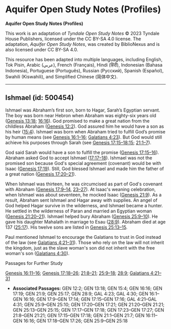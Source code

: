 # Aquifer Open Study Notes (Profiles)

**Aquifer Open Study Notes (Profiles)**

This work is an adaptation of *Tyndale Open Study Notes* © 2023 Tyndale House Publishers, licensed under the CC BY\-SA 4\.0 license. The adaptation, *Aquifer Open Study Notes*, was created by BiblioNexus and is also licensed under CC BY\-SA 4\.0\.

This resource has been adapted into multiple languages, including English, Tok Pisin, Arabic (عربي), French (Français), Hindi (हिंदी), Indonesian (Bahasa Indonesia), Portuguese (Português), Russian (Русский), Spanish (Español), Swahili (Kiswahili), and Simplified Chinese (简体中文).



--------------------------------

## Ishmael (id: 500454)

Ishmael was Abraham’s first son, born to Hagar, Sarah’s Egyptian servant. The boy was born near Hebron when Abraham was eighty\-six years old ([Genesis 13:18](https://ref.ly/Gen13:18); [16:16](https://ref.ly/Gen16:16)). God promised to make a great nation from the childless Abraham ([Genesis 12:2](https://ref.ly/Gen12:2)). God assured him he would have a son as his heir ([15:4](https://ref.ly/Gen15:4)). Ishmael was born when Abraham tried to fulfill God’s promise by human means (see [Genesis 16:1–16](https://ref.ly/Gen16:1-Gen16:16); [Galatians 4:23](https://ref.ly/Gal4:23)). But God would still achieve his purposes through Sarah (see [Genesis 17:15–18:15](https://ref.ly/Gen17:15-Gen17:18); [21:1–7](https://ref.ly/Gen21:1-Gen21:7)).

God said Sarah would have a son to fulfill the promise ([Genesis 17:15–16](https://ref.ly/Gen17:15-Gen17:16)). Abraham asked God to accept Ishmael ([17:17–18](https://ref.ly/Gen17:17-Gen17:18)). Ishmael was not the promised son because God's special agreement (covenant) would be with Isaac ([Genesis 17:19](https://ref.ly/Gen17:19)). Still, God blessed Ishmael and made him the father of a great nation ([Genesis 17:20–21](https://ref.ly/Gen17:20-Gen17:21)).

When Ishmael was thirteen, he was circumcised as part of God's covenant with Abraham ([Genesis 17:9–14](https://ref.ly/Gen17:9-Gen17:14), [23–27](https://ref.ly/Gen17:23-Gen17:27)). At Isaac's weaning celebration, when Ishmael was about seventeen, he mocked Isaac ([Genesis 21:9](https://ref.ly/Gen21:9)). As a result, Abraham sent Ishmael and Hagar away with supplies. An angel of God helped Hagar survive in the wilderness, and Ishmael became a hunter. He settled in the wilderness of Paran and married an Egyptian woman ([Genesis 21:20–21](https://ref.ly/Gen21:20-Gen21:21)). Ishmael helped bury Abraham ([Genesis 25:9–10](https://ref.ly/Gen25:9-Gen25:10)). He gave his daughter Mahalath in marriage to Esau ([28:9](https://ref.ly/Gen28:9)). Abraham died at age 137 ([25:17](https://ref.ly/Gen25:17)). His twelve sons are listed in [Genesis 25:13–15](https://ref.ly/Gen25:13-Gen25:15).

Paul mentioned Ishmael to encourage the Galatians to trust in God instead of the law (see [Galatians 4:21–31](https://ref.ly/Gal4:21-Gal4:31)). Those who rely on the law will not inherit the kingdom, just as the slave woman's son did not inherit with the free woman's son ([Galatians 4:30](https://ref.ly/Gal4:30)).

Passages for Further Study

[Genesis 16:11–16](https://ref.ly/Gen16:11-Gen16:16); [Genesis 17:18–26](https://ref.ly/Gen17:18-Gen17:26); [21:8–21](https://ref.ly/Gen21:8-Gen21:21); [25:9–18](https://ref.ly/Gen25:9-Gen25:18); [28:9](https://ref.ly/Gen28:9); [Galatians 4:21–31](https://ref.ly/Gal4:21-Gal4:31)

* **Associated Passages:** GEN 12:2; GEN 13:18; GEN 15:4; GEN 16:16; GEN 17:19; GEN 21:9; GEN 25:17; GEN 28:9; GAL 4:23; GAL 4:30; GEN 16:1–GEN 16:16; GEN 17:9–GEN 17:14; GEN 17:15–GEN 17:16; GAL 4:21–GAL 4:31; GEN 25:9–GEN 25:10; GEN 17:20–GEN 17:21; GEN 21:20–GEN 21:21; GEN 25:13–GEN 25:15; GEN 17:17–GEN 17:18; GEN 17:23–GEN 17:27; GEN 21:8–GEN 21:21; GEN 17:15–GEN 17:18; GEN 21:1–GEN 21:7; GEN 16:11–GEN 16:16; GEN 17:18–GEN 17:26; GEN 25:9–GEN 25:18

